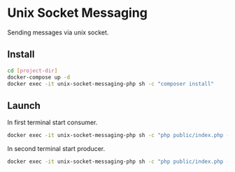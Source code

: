 # Unix Socket Messaging

Sending messages via unix socket.

## Install

```bash
cd [project-dir]
docker-compose up -d
docker exec -it unix-socket-messaging-php sh -c "composer install"
```

## Launch

In first terminal start consumer.
```bash
docker exec -it unix-socket-messaging-php sh -c "php public/index.php --route=messaging/consume"
```

In second terminal start producer.
```bash
docker exec -it unix-socket-messaging-php sh -c "php public/index.php --route=messaging/produce"
```

